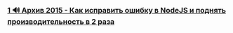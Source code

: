 ### [1 🔊 Архив 2015 - Как исправить ошибку в NodeJS и поднять производительность в 2 раза](https://www.youtube.com/watch?v=As4XV-dtgeg)

